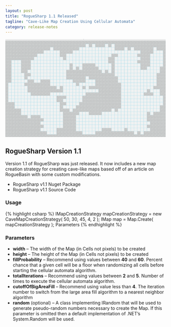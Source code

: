 ```yaml
---
layout: post
title: "RogueSharp 1.1 Released"
tagline: "Cave-Like Map Creation Using Cellular Automata"
category: release-notes
---
```


![alt text](/img/cavecreationsamples.gif "Rotating image of generated cave maps")

## RogueSharp Version 1.1

Version 1.1 of RogueSharp was just released. It now includes a new map creation strategy for creating cave-like maps based off of an article on RogueBasin with some custom modifications.

* RogueSharp v1.1 Nuget Package
* RogueSharp v1.1 Source Code

### Usage

{% highlight csharp %}
IMapCreationStrategy<Map> mapCreationStrategy =
   new CaveMapCreationStrategy<Map>( 50, 30, 45, 4, 2 );
IMap map = Map.Create( mapCreationStrategy );
Parameters
{% endhighlight %}

### Parameters

* **width** – The width of the Map (in Cells not pixels) to be created
* **height** – The height of the Map (in Cells not pixels) to be created</param>
* **fillProbability** – Recommend using values between **40** and **60**. Percent chance that a given cell will be a floor when randomizing all cells before starting the cellular automata algorithm.
* **totalIterations** – Recommend using values between **2** and **5**. Number of times to execute the cellular automata algorithm.
* **cutoffOfBigAreaFill** – Recommend using value less than **4**. The iteration number to switch from the large area fill algorithm to a nearest neighbor algorithm
* **random** (optional) – A class implementing IRandom that will be used to generate pseudo-random numbers necessary to create the Map. If this parameter is omitted then a default implementation of .NET’s System.Random will be used.